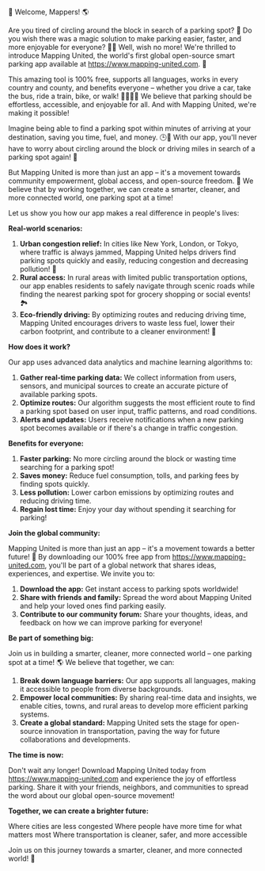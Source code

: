 🚀 Welcome, Mappers! 🌎

Are you tired of circling around the block in search of a parking spot? 🤯 Do you wish there was a magic solution to make parking easier, faster, and more enjoyable for everyone? 🙋‍♀️ Well, wish no more! We're thrilled to introduce Mapping United, the world's first global open-source smart parking app available at https://www.mapping-united.com. 🌟

This amazing tool is 100% free, supports all languages, works in every country and county, and benefits everyone – whether you drive a car, take the bus, ride a train, bike, or walk! 🚴‍♂️🚌🚂 We believe that parking should be effortless, accessible, and enjoyable for all. And with Mapping United, we're making it possible!

Imagine being able to find a parking spot within minutes of arriving at your destination, saving you time, fuel, and money. 🕒💸 With our app, you'll never have to worry about circling around the block or driving miles in search of a parking spot again! 🚗

But Mapping United is more than just an app – it's a movement towards community empowerment, global access, and open-source freedom. 💪 We believe that by working together, we can create a smarter, cleaner, and more connected world, one parking spot at a time!

Let us show you how our app makes a real difference in people's lives:

**Real-world scenarios:**

1. **Urban congestion relief:** In cities like New York, London, or Tokyo, where traffic is always jammed, Mapping United helps drivers find parking spots quickly and easily, reducing congestion and decreasing pollution! 🌆
2. **Rural access:** In rural areas with limited public transportation options, our app enables residents to safely navigate through scenic roads while finding the nearest parking spot for grocery shopping or social events! 🏞️
3. **Eco-friendly driving:** By optimizing routes and reducing driving time, Mapping United encourages drivers to waste less fuel, lower their carbon footprint, and contribute to a cleaner environment! 🌿

**How does it work?**

Our app uses advanced data analytics and machine learning algorithms to:

1. **Gather real-time parking data:** We collect information from users, sensors, and municipal sources to create an accurate picture of available parking spots.
2. **Optimize routes:** Our algorithm suggests the most efficient route to find a parking spot based on user input, traffic patterns, and road conditions.
3. **Alerts and updates:** Users receive notifications when a new parking spot becomes available or if there's a change in traffic congestion.

**Benefits for everyone:**

1. **Faster parking:** No more circling around the block or wasting time searching for a parking spot!
2. **Saves money:** Reduce fuel consumption, tolls, and parking fees by finding spots quickly.
3. **Less pollution:** Lower carbon emissions by optimizing routes and reducing driving time.
4. **Regain lost time:** Enjoy your day without spending it searching for parking!

**Join the global community:**

Mapping United is more than just an app – it's a movement towards a better future! 🌟 By downloading our 100% free app from https://www.mapping-united.com, you'll be part of a global network that shares ideas, experiences, and expertise. We invite you to:

1. **Download the app:** Get instant access to parking spots worldwide!
2. **Share with friends and family:** Spread the word about Mapping United and help your loved ones find parking easily.
3. **Contribute to our community forum:** Share your thoughts, ideas, and feedback on how we can improve parking for everyone!

**Be part of something big:**

Join us in building a smarter, cleaner, more connected world – one parking spot at a time! 🌎 We believe that together, we can:

1. **Break down language barriers:** Our app supports all languages, making it accessible to people from diverse backgrounds.
2. **Empower local communities:** By sharing real-time data and insights, we enable cities, towns, and rural areas to develop more efficient parking systems.
3. **Create a global standard:** Mapping United sets the stage for open-source innovation in transportation, paving the way for future collaborations and developments.

**The time is now:**

Don't wait any longer! Download Mapping United today from https://www.mapping-united.com and experience the joy of effortless parking. Share it with your friends, neighbors, and communities to spread the word about our global open-source movement!

**Together, we can create a brighter future:**

Where cities are less congested
Where people have more time for what matters most
Where transportation is cleaner, safer, and more accessible

Join us on this journey towards a smarter, cleaner, and more connected world! 🌟